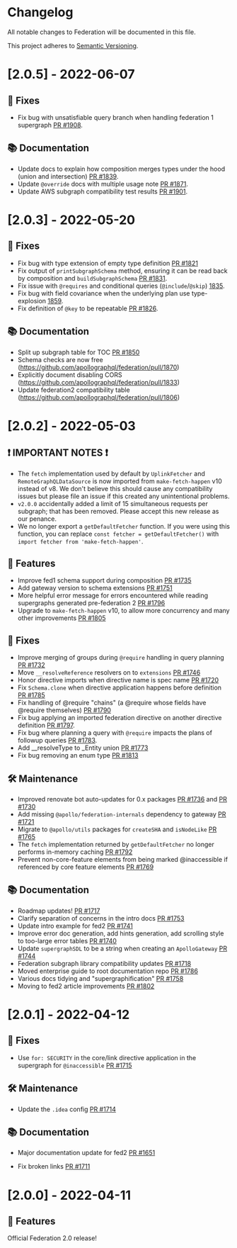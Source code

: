 # Changelog

All notable changes to Federation will be documented in this file.

This project adheres to [Semantic Versioning](https://semver.org/spec/v2.0.0.html).

# [2.0.5] - 2022-06-07

## 🐛 Fixes

- Fix bug with unsatisfiable query branch when handling federation 1 supergraph [PR #1908](https://github.com/apollographql/federation/pull/1908).

## 📚 Documentation

- Update docs to explain how composition merges types under the hood (union and intersection) [PR #1839](https://github.com/apollographql/federation/pull/1839).
- Update `@override` docs with multiple usage note [PR #1871](https://github.com/apollographql/federation/pull/1871).
- Update AWS subgraph compatibility test results [PR #1901](https://github.com/apollographql/federation/pull/1901).

# [2.0.3] - 2022-05-20

## 🐛 Fixes

- Fix bug with type extension of empty type definition [PR #1821](https://github.com/apollographql/federation/pull/1821)
- Fix output of `printSubgraphSchema` method, ensuring it can be read back by composition and `buildSubgraphSchema` [PR #1831](https://github.com/apollographql/federation/pull/1831).
- Fix issue with `@requires` and conditional queries (`@include`/`@skip`) [1835](https://github.com/apollographql/federation/pull/1835).
- Fix bug with field covariance when the underlying plan use type-explosion [1859](https://github.com/apollographql/federation/pull/1859).
- Fix definition of `@key` to be repeatable [PR #1826](https://github.com/apollographql/federation/pull/1826).

## 📚 Documentation

- Split up subgraph table for TOC [PR #1850](https://github.com/apollographql/federation/pull/1850)
- Schema checks are now free (https://github.com/apollographql/federation/pull/1870)
- Explicitly document disabling CORS (https://github.com/apollographql/federation/pull/1833)
- Update federation2 compatibility table (https://github.com/apollographql/federation/pull/1806)


# [2.0.2] - 2022-05-03

## ❗ IMPORTANT NOTES ❗

- The `fetch` implementation used by default by `UplinkFetcher` and `RemoteGraphQLDataSource` is now imported from `make-fetch-happen` v10 instead of v8. We don't believe this should cause any compatibility issues but please file an issue if this created any unintentional problems.
- `v2.0.0` accidentally added a limit of 15 simultaneous requests per subgraph; that has been removed. Please accept this new release as our penance.
- We no longer export a `getDefaultFetcher` function. If you were using this function, you can replace `const fetcher = getDefaultFetcher()` with `import fetcher from 'make-fetch-happen'`.

## 🚀 Features

- Improve fed1 schema support during composition [PR #1735](https://github.com/apollographql/federation/pull/1735)
- Add gateway version to schema extensions [PR #1751](https://github.com/apollographql/federation/pull/1751)
- More helpful error message for errors encountered while reading supergraphs generated pre-federation 2 [PR #1796](https://github.com/apollographql/federation/pull/1796)
- Upgrade to `make-fetch-happen` v10, to allow more concurrency and many other improvements [PR #1805](https://github.com/apollographql/federation/pull/1805)

## 🐛 Fixes

- Improve merging of groups during `@require` handling in query planning [PR #1732](https://github.com/apollographql/federation/pull/1732)
- Move `__resolveReference` resolvers on to `extensions` [PR #1746](https://github.com/apollographql/federation/pull/1746)
- Honor directive imports when directive name is spec name [PR #1720](https://github.com/apollographql/federation/pull/1720)
- Fix `Schema.clone` when directive application happens before definition [PR #1785](https://github.com/apollographql/federation/pull/1785)
- Fix handling of @require "chains" (a @require whose fields have @require themselves) [PR #1790](https://github.com/apollographql/federation/pull/1790)
- Fix bug applying an imported federation directive on another directive definition [PR #1797](https://github.com/apollographql/federation/pull/1797).
- Fix bug where planning a query with `@require` impacts the plans of followup queries [PR #1783](https://github.com/apollographql/federation/pull/1783).
- Add __resolveType to _Entity union [PR #1773](https://github.com/apollographql/federation/pull/1773)
- Fix bug removing an enum type [PR #1813](https://github.com/apollographql/federation/pull/1813)

## 🛠 Maintenance

- Improved renovate bot auto-updates for 0.x packages [PR #1736](https://github.com/apollographql/federation/pull/1736) and [PR #1730](https://github.com/apollographql/federation/pull/1730)
- Add missing `@apollo/federation-internals` dependency to gateway [PR #1721](https://github.com/apollographql/federation/pull/1721)
- Migrate to `@apollo/utils` packages for `createSHA` and `isNodeLike` [PR #1765](https://github.com/apollographql/federation/pull/1765)
- The `fetch` implementation returned by `getDefaultFetcher` no longer performs in-memory caching [PR #1792](https://github.com/apollographql/federation/pull/1792)
- Prevent non-core-feature elements from being marked @inaccessible if referenced by core feature elements [PR #1769](https://github.com/apollographql/federation/pull/1769)

## 📚 Documentation

- Roadmap updates! [PR #1717](https://github.com/apollographql/federation/pull/1717)
- Clarify separation of concerns in the intro docs [PR #1753](https://github.com/apollographql/federation/pull/1753)
- Update intro example for fed2 [PR #1741](https://github.com/apollographql/federation/pull/1741)
- Improve error doc generation, add hints generation, add scrolling style to too-large error tables [PR #1740](https://github.com/apollographql/federation/pull/1740)
- Update `supergraphSDL` to be a string when creating an `ApolloGateway` [PR #1744](https://github.com/apollographql/federation/pull/1744)
- Federation subgraph library compatibility updates [PR #1718](https://github.com/apollographql/federation/pull/1744)
- Moved enterprise guide to root documentation repo [PR #1786](https://github.com/apollographql/federation/pull/1786)
- Various docs tidying and "supergraphification" [PR #1758](https://github.com/apollographql/federation/pull/1758)
- Moving to fed2 article improvements [PR #1802](https://github.com/apollographql/federation/pull/1802)

# [2.0.1] - 2022-04-12

## 🐛 Fixes

- Use `for: SECURITY` in the core/link directive application in the supergraph for `@inaccessible` [PR #1715](https://github.com/apollographql/federation/pull/1715)

## 🛠 Maintenance

- Update the `.idea` config [PR #1714](https://github.com/apollographql/federation/pull/1714)

## 📚 Documentation

- Major documentation update for fed2 [PR #1651](https://github.com/apollographql/federation/pull/1651)

- Fix broken links [PR #1711](https://github.com/apollographql/federation/pull/1711)

# [2.0.0] - 2022-04-11

## 🚀 Features

Official Federation 2.0 release!
